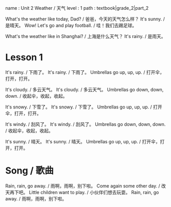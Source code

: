 name : Unit 2 Weather / 天气
level : 1
path : textbook|grade_2|part_2

What's the weather like today, Dad? / 爸爸，今天的天气怎么样？
It's sunny. / 是晴天。
Wow! Let's go and play football. / 哇！我们去踢足球。

What's the weather like in Shanghai? / 上海是什么天气？
It's rainy. / 是雨天。

# Lesson 1

It's rainy. / 下雨了。
It's rainy. / 下雨了。
Umbrellas go up, up, up. / 打开伞，打开，打开。

It's cloudy. / 多云天气。
It's cloudy. / 多云天气。
Umbrellas go down, down, down. / 收起伞，收起，收起。

It's snowy. /  下雪了。
It's snowy. /  下雪了。
Umbrellas go up, up, up. / 打开伞，打开，打开。

It's windy. / 刮风了。
It's windy. / 刮风了。
Umbrellas go down, down, down. / 收起伞，收起，收起。

It's sunny. / 晴天。
It's sunny. / 晴天。
Umbrellas go up, up, up. / 打开伞，打开，打开。

# Song / 歌曲

Rain, rain, go away. / 雨啊，雨啊，别下啦。
Come again some other day. / 改天再下吧。
Little children want to play. / 小伙伴们想去玩耍。
Rain, rain, go away. / 雨啊，雨啊，别下啦。
